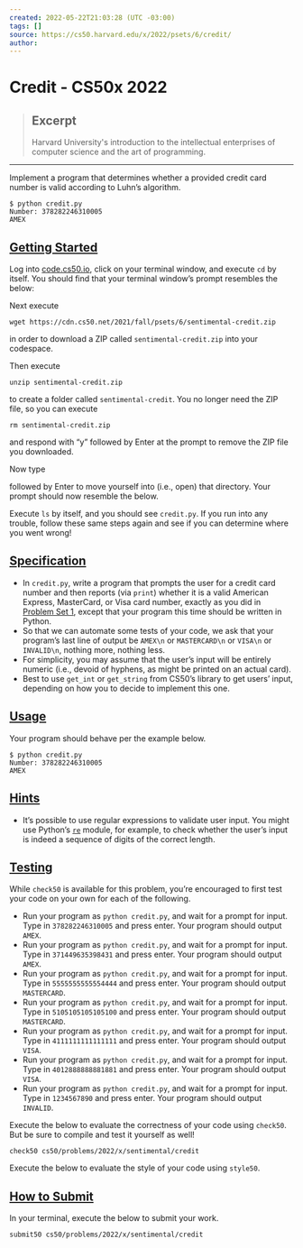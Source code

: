 ```yaml
---
created: 2022-05-22T21:03:28 (UTC -03:00)
tags: []
source: https://cs50.harvard.edu/x/2022/psets/6/credit/
author: 
---
```


# Credit - CS50x 2022

> ## Excerpt
> Harvard University's introduction to the intellectual enterprises of computer science and the art of programming.

---
Implement a program that determines whether a provided credit card number is valid according to Luhn’s algorithm.

```
$ python credit.py
Number: 378282246310005
AMEX
```

## [Getting Started](https://cs50.harvard.edu/x/2022/psets/6/credit/#getting-started)

Log into [code.cs50.io](https://code.cs50.io/), click on your terminal window, and execute `cd` by itself. You should find that your terminal window’s prompt resembles the below:

Next execute

```
wget https://cdn.cs50.net/2021/fall/psets/6/sentimental-credit.zip
```

in order to download a ZIP called `sentimental-credit.zip` into your codespace.

Then execute

```
unzip sentimental-credit.zip
```

to create a folder called `sentimental-credit`. You no longer need the ZIP file, so you can execute

```
rm sentimental-credit.zip
```

and respond with “y” followed by Enter at the prompt to remove the ZIP file you downloaded.

Now type

followed by Enter to move yourself into (i.e., open) that directory. Your prompt should now resemble the below.

Execute `ls` by itself, and you should see `credit.py`. If you run into any trouble, follow these same steps again and see if you can determine where you went wrong!

## [Specification](https://cs50.harvard.edu/x/2022/psets/6/credit/#specification)

-   In `credit.py`, write a program that prompts the user for a credit card number and then reports (via `print`) whether it is a valid American Express, MasterCard, or Visa card number, exactly as you did in [Problem Set 1](https://cs50.harvard.edu/x/2022/psets/1/), except that your program this time should be written in Python.
-   So that we can automate some tests of your code, we ask that your program’s last line of output be `AMEX\n` or `MASTERCARD\n` or `VISA\n` or `INVALID\n`, nothing more, nothing less.
-   For simplicity, you may assume that the user’s input will be entirely numeric (i.e., devoid of hyphens, as might be printed on an actual card).
-   Best to use `get_int` or `get_string` from CS50’s library to get users’ input, depending on how you to decide to implement this one.

## [Usage](https://cs50.harvard.edu/x/2022/psets/6/credit/#usage)

Your program should behave per the example below.

```
$ python credit.py
Number: 378282246310005
AMEX
```

## [Hints](https://cs50.harvard.edu/x/2022/psets/6/credit/#hints)

-   It’s possible to use regular expressions to validate user input. You might use Python’s [`re`](https://docs.python.org/3/library/re.html) module, for example, to check whether the user’s input is indeed a sequence of digits of the correct length.

## [Testing](https://cs50.harvard.edu/x/2022/psets/6/credit/#testing)

While `check50` is available for this problem, you’re encouraged to first test your code on your own for each of the following.

-   Run your program as `python credit.py`, and wait for a prompt for input. Type in `378282246310005` and press enter. Your program should output `AMEX`.
-   Run your program as `python credit.py`, and wait for a prompt for input. Type in `371449635398431` and press enter. Your program should output `AMEX`.
-   Run your program as `python credit.py`, and wait for a prompt for input. Type in `5555555555554444` and press enter. Your program should output `MASTERCARD`.
-   Run your program as `python credit.py`, and wait for a prompt for input. Type in `5105105105105100` and press enter. Your program should output `MASTERCARD`.
-   Run your program as `python credit.py`, and wait for a prompt for input. Type in `4111111111111111` and press enter. Your program should output `VISA`.
-   Run your program as `python credit.py`, and wait for a prompt for input. Type in `4012888888881881` and press enter. Your program should output `VISA`.
-   Run your program as `python credit.py`, and wait for a prompt for input. Type in `1234567890` and press enter. Your program should output `INVALID`.

Execute the below to evaluate the correctness of your code using `check50`. But be sure to compile and test it yourself as well!

```
check50 cs50/problems/2022/x/sentimental/credit
```

Execute the below to evaluate the style of your code using `style50`.

## [How to Submit](https://cs50.harvard.edu/x/2022/psets/6/credit/#how-to-submit)

In your terminal, execute the below to submit your work.

```
submit50 cs50/problems/2022/x/sentimental/credit
```
